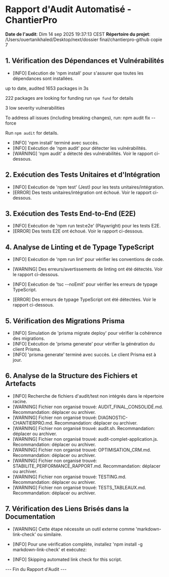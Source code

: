 # Rapport d'Audit Automatisé - ChantierPro
**Date de l'audit**: Dim 14 sep 2025 19:37:13 CEST
**Répertoire du projet**: /Users/ouertanikhaled/Desktop/next/dossier final/chantierpro-github copie 7

## 1. Vérification des Dépendances et Vulnérabilités
- [INFO] Exécution de 'npm install' pour s'assurer que toutes les dépendances sont installées.

up to date, audited 1653 packages in 3s

222 packages are looking for funding
  run `npm fund` for details

3 low severity vulnerabilities

To address all issues (including breaking changes), run:
  npm audit fix --force

Run `npm audit` for details.
- [INFO] 'npm install' terminé avec succès.
- [INFO] Exécution de 'npm audit' pour détecter les vulnérabilités.
- [WARNING] 'npm audit' a détecté des vulnérabilités. Voir le rapport ci-dessous.


## 2. Exécution des Tests Unitaires et d'Intégration
- [INFO] Exécution de 'npm test' (Jest) pour les tests unitaires/intégration.
- [ERROR] Des tests unitaires/intégration ont échoué. Voir le rapport ci-dessous.


## 3. Exécution des Tests End-to-End (E2E)
- [INFO] Exécution de 'npm run test:e2e' (Playwright) pour les tests E2E.
- [ERROR] Des tests E2E ont échoué. Voir le rapport ci-dessous.


## 4. Analyse de Linting et de Typage TypeScript
- [INFO] Exécution de 'npm run lint' pour vérifier les conventions de code.
- [WARNING] Des erreurs/avertissements de linting ont été détectés. Voir le rapport ci-dessous.

- [INFO] Exécution de 'tsc --noEmit' pour vérifier les erreurs de typage TypeScript.
- [ERROR] Des erreurs de typage TypeScript ont été détectées. Voir le rapport ci-dessous.


## 5. Vérification des Migrations Prisma
- [INFO] Simulation de 'prisma migrate deploy' pour vérifier la cohérence des migrations.
- [INFO] Exécution de 'prisma generate' pour vérifier la génération du client Prisma.
- [INFO] 'prisma generate' terminé avec succès. Le client Prisma est à jour.

## 6. Analyse de la Structure des Fichiers et Artefacts
- [INFO] Recherche de fichiers d'audit/test non intégrés dans le répertoire racine.
- [WARNING] Fichier non organisé trouvé: AUDIT_FINAL_CONSOLIDÉ.md. Recommandation: déplacer ou archiver.
- [WARNING] Fichier non organisé trouvé: DIAGNOSTIC-CHANTIERPRO.md. Recommandation: déplacer ou archiver.
- [WARNING] Fichier non organisé trouvé: audit.sh. Recommandation: déplacer ou archiver.
- [WARNING] Fichier non organisé trouvé: audit-complet-application.js. Recommandation: déplacer ou archiver.
- [WARNING] Fichier non organisé trouvé: OPTIMISATION_CRM.md. Recommandation: déplacer ou archiver.
- [WARNING] Fichier non organisé trouvé: STABILITE_PERFORMANCE_RAPPORT.md. Recommandation: déplacer ou archiver.
- [WARNING] Fichier non organisé trouvé: TESTING.md. Recommandation: déplacer ou archiver.
- [WARNING] Fichier non organisé trouvé: TESTS_TABLEAUX.md. Recommandation: déplacer ou archiver.

## 7. Vérification des Liens Brisés dans la Documentation
- [WARNING] Cette étape nécessite un outil externe comme 'markdown-link-check' ou similaire.
- [INFO] Pour une vérification complète, installez 'npm install -g markdown-link-check' et exécutez:

- [INFO] Skipping automated link check for this script.

--- Fin du Rapport d'Audit ---
